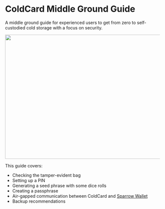 # ColdCard Middle Ground Guide
A middle ground guide for experienced users to get from zero to self-custodied cold storage with a focus on security. 

<p align="center">
  <img width="750" height="406" src="Assets/MiddleGroundTitleImage-M.png">
</p>

This guide covers:
- Checking the tamper-evident bag
- Setting up a PIN
- Generating a seed phrase with some dice rolls
- Creating a passphrase
- Air-gapped communication between ColdCard and [Sparrow Wallet](https://www.sparrowwallet.com/)
- Backup recommendations
